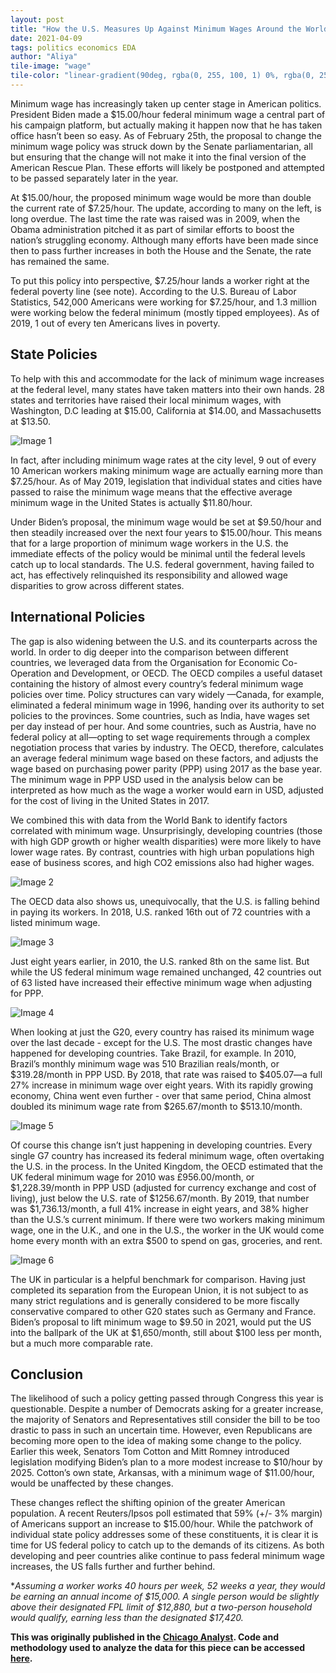 ```yaml
---
layout: post
title: "How the U.S. Measures Up Against Minimum Wages Around the World"
date: 2021-04-09
tags: politics economics EDA
author: "Aliya"
tile-image: "wage"
tile-color: "linear-gradient(90deg, rgba(0, 255, 100, 1) 0%, rgba(0, 255, 255, 1) 100%)"
---
```


Minimum wage has increasingly taken up center stage in American politics. President Biden made a $15.00/hour federal minimum wage a central part of his campaign platform, but actually making it happen now that he has taken office hasn’t been so easy. As of February 25th, the proposal to change the minimum wage policy was struck down by the Senate parliamentarian, all but ensuring that the change will not make it into the final version of the American Rescue Plan. These efforts will likely be postponed and attempted to be passed separately later in the year. 

At $15.00/hour, the proposed minimum wage would be more than double the current rate of $7.25/hour. The update, according to many on the left, is long overdue. The last time the rate was raised was in 2009, when the Obama administration pitched it as part of similar efforts to boost the nation’s struggling economy. Although many efforts have been made since then to pass further increases in both the House and the Senate, the rate has remained the same.

To put this policy into perspective, $7.25/hour lands a worker right at the federal poverty line (see note). According to the U.S. Bureau of Labor Statistics, 542,000 Americans were working for $7.25/hour, and 1.3 million were working below the federal minimum (mostly tipped employees). As of 2019, 1 out of every ten Americans lives in poverty.

## State Policies

To help with this and accommodate for the lack of minimum wage increases at the federal level, many states have taken matters into their own hands. 28 states and territories have raised their local minimum wages, with Washington, D.C leading at $15.00, California at $14.00, and Massachusetts at $13.50. 

![Image 1](https://aliya-zee.github.io/assets/chi-analyst-min-wage/image-1-by-state.png)

In fact, after including minimum wage rates at the city level, 9 out of every 10 American workers making minimum wage are actually earning more than $7.25/hour. As of May 2019, legislation that individual states and cities have passed to raise the minimum wage means that the effective average minimum wage in the United States is actually $11.80/hour. 

Under Biden’s proposal, the minimum wage would be set at $9.50/hour and then steadily increased over the next four years to $15.00/hour. This means that for a large proportion of minimum wage workers in the U.S. the immediate effects of the policy would be minimal until the federal levels catch up to local standards. The U.S. federal government, having failed to act, has effectively relinquished its responsibility and allowed wage disparities to grow across different states.

## International Policies

The gap is also widening between the U.S. and its counterparts across the world. In order to dig deeper into the comparison between different countries, we leveraged data from the Organisation for Economic Co-Operation and Development, or OECD. The OECD compiles a useful dataset containing the history of almost every country’s federal minimum wage policies over time. Policy structures can vary widely —Canada, for example, eliminated a federal minimum wage in 1996, handing over its authority to set policies to the provinces. Some countries, such as India, have wages set per day instead of per hour. And some countries, such as Austria, have no federal policy at all—opting to set wage requirements through a complex negotiation process that varies by industry. The OECD, therefore, calculates an average federal minimum wage based on these factors, and  adjusts the wage based on purchasing power parity (PPP) using 2017 as the base year. The minimum wage in PPP USD used in the analysis below can be interpreted as how much as the wage a worker would earn in USD, adjusted for the cost of living in the United States in 2017.

We combined this with data from the World Bank to identify factors correlated with minimum wage. Unsurprisingly, developing countries (those with high GDP growth or higher wealth disparities) were more likely to have lower wage rates. By contrast, countries with high urban populations high ease of business scores, and high CO2 emissions also had higher wages. 

![Image 2](https://aliya-zee.github.io/assets/chi-analyst-min-wage/image-2-correlations.png) 

The OECD data also shows us, unequivocally, that the U.S. is falling behind in paying its workers. In 2018, U.S. ranked 16th out of 72 countries with a listed minimum wage. 

![Image 3](https://aliya-zee.github.io/assets/chi-analyst-min-wage/image-3-by-country.png)
 
Just eight years earlier, in 2010, the U.S. ranked 8th on the same list. But while the US federal minimum wage remained unchanged, 42 countries out of 63 listed have increased their effective minimum wage when adjusting for PPP. 

![Image 4](https://aliya-zee.github.io/assets/chi-analyst-min-wage/image-4-histogram.png)

When looking at just the G20, every country has raised its minimum wage over the last decade - except for the U.S. The most drastic changes have happened for developing countries. Take Brazil, for example. In 2010, Brazil’s monthly minimum wage was 510 Brazilian reals/month, or $319.28/month in PPP USD. By 2018, that rate was raised to $405.07—a full 27% increase in minimum wage over eight years. With its rapidly growing economy, China went even further - over that same period, China almost doubled its minimum wage rate from $265.67/month to $513.10/month. 

![Image 5](https://aliya-zee.github.io/assets/chi-analyst-min-wage/image-5-all-countries.png)

Of course this change isn’t just happening in developing countries. Every single G7 country has increased its federal minimum wage, often overtaking the U.S. in the process. In the United Kingdom, the OECD estimated that the UK federal minimum wage for 2010 was £956.00/month, or $1,228.39/month in PPP USD (adjusted for currency exchange and cost of living), just below the U.S. rate of $1256.67/month. By 2019, that number was $1,736.13/month, a full 41% increase in eight years, and 38% higher than the U.S.’s current minimum. If there were two workers making minimum wage, one in the U.K., and one in the U.S., the worker in the UK would come home every month with an extra $500 to spend on gas, groceries, and rent.

![Image 6](https://aliya-zee.github.io/assets/chi-analyst-min-wage/image-6-G6.png)

The UK in particular is a helpful benchmark for comparison. Having just completed its separation from the European Union, it is not subject to as many strict regulations and is generally considered to be more fiscally conservative compared to other G20 states such as Germany and France. Biden’s proposal to lift minimum wage to $9.50 in 2021, would put the US into the ballpark of the UK at $1,650/month, still about $100 less per month, but a much more comparable rate.

## Conclusion

The likelihood of such a policy getting passed through Congress this year is questionable. Despite a number of Democrats asking for a greater increase, the majority of Senators and Representatives still consider the bill to be too drastic to pass in such an uncertain time. However, even Republicans are becoming more open to the idea of making some change to the policy. Earlier this week, Senators Tom Cotton and Mitt Romney introduced legislation modifying Biden’s plan to a more modest increase to $10/hour by 2025. Cotton’s own state, Arkansas, with a minimum wage of $11.00/hour, would be unaffected by these changes. 

These changes reflect the shifting opinion of the greater American population. A recent Reuters/Ipsos poll estimated that 59% (+/- 3% margin) of Americans support an increase to $15.00/hour. While the patchwork of individual state policy addresses some of these constituents, it is clear it is time for US federal policy to catch up to the demands of its citizens. As both developing and peer countries alike continue to pass federal minimum wage increases, the US falls further and further behind. 

*_Assuming a worker works 40 hours per week, 52 weeks a year, they would be earning an annual income of $15,000. A single person would be slightly above their designated FPL limit of $12,880, but a two-person household would qualify, earning less than the designated $17,420._ 

**This was originally published in the [Chicago Analyst](https://chicagoanalyst.com/). 
Code and methodology used to analyze the data for this piece can be accessed [here](https://github.com/aliya-zee/chianalyst/blob/main/MinWage-EDA.ipynb).**